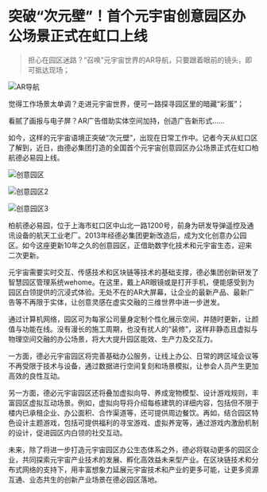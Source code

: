 # 突破“次元壁”！首个元宇宙创意园区办公场景正式在虹口上线

> 担心在园区迷路？“召唤”元宇宙世界的AR导航，只要跟着眼前的镜头，即可抵达现场；

![AR导航](https://cbgccdn.thecover.cn/29f4b977-d6d9-42a9-9c8a-3412fb56aa4a_1645579506770)

觉得工作场景太单调？走进元宇宙世界，便可一路探寻园区里的暗藏“彩蛋”；

看腻了画报与电子屏？AR广告借助实体空间加持，创造广告新形式……

如今，这样的元宇宙语境正突破“次元壁”，出现在日常工作中。记者今天从虹口区了解到，近日，由德必集团打造的全国首个元宇宙创意园区办公场景正式在虹口柏航德必易园上线。

![创意园区](https://cbgccdn.thecover.cn/835fc155-e04c-4357-af33-8afbf46248bd_1645579507326)

![创意园区2](https://cbgccdn.thecover.cn/4bec7ed9-80d1-4097-96d5-81044a23d5d6_1645579509778)

![创意园区3](https://cbgccdn.thecover.cn/d249dbe1-23a9-4b0c-b71f-e7909159f668_1645579510154)

柏航德必易园，位于上海市虹口区中山北一路1200号，前身为研发导弹遥控及通讯设备的航天工业老厂。2013年经德必集团更新改造后，成为文化创意办公园区。如今这座更新10年之久的创意园区，正借助数字化技术和元宇宙生态，迎来二次更新。

元宇宙需要实时交互、传感技术和区块链等技术的基础支撑，德必集团创新研发了智慧园区管理系统wehome。在这里，戴上AR眼镜或是打开手机，便能感受到为园区白领提供的沉浸式体验。无处不在的AR大屏幕，让企业的最新产品、最新广告等不再限于实体，让创意灵感在虚实交融的三维世界中进一步迸发。

通过计算机网络，园区可为每家公司量身定制个性化展示空间，并随时更新，让颜值与功能在线。没有漫长的施工周期，也没有扰人的“装修”，这样非静态且虚拟与物理空间交融的办公场景，将大大提升园区能效、生产力及交互力。

一方面，德必元宇宙园区将完善基础办公服务，让线上办公、日常的跨区域会议等不再受限于技术与设备，通过数据进行空间复刻和场景模拟，让参会人员产生更加高效的良性互动。

另一方面，德必元宇宙园区还将叠加虚拟向导、养成宠物模型、设计游戏规则，丰富园区虚拟互动场景。例如，虚拟向导将介绍每栋建筑的详细内容，包括但不限于楼内已承租企业、办公面积、合作渠道等，还可提供周边餐饮。再如，结合园区特色设计主题游戏，包括可提供福利的寻宝游戏、虚拟养宠等，通过游戏内激励机制的设计，促进园区内白领的社交互动。

未来，除了将进一步打造元宇宙园区办公生态体系之外，德必将联动更多的园区企业，共同探索元宇宙产业技术的发展、孵化高效益未来型产业。在区块链技术和分布式网络的支持下，用丰富想象力延展元宇宙技术和产业的更多可能，让更多资源互通、业态共生的创新产业场景在德必园区落地。

